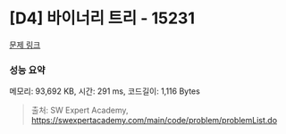 # [D4] 바이너리 트리 - 15231 

[문제 링크](https://swexpertacademy.com/main/code/problem/problemDetail.do?contestProbId=AYLnPaLqvY8DFATf) 

### 성능 요약

메모리: 93,692 KB, 시간: 291 ms, 코드길이: 1,116 Bytes



> 출처: SW Expert Academy, https://swexpertacademy.com/main/code/problem/problemList.do